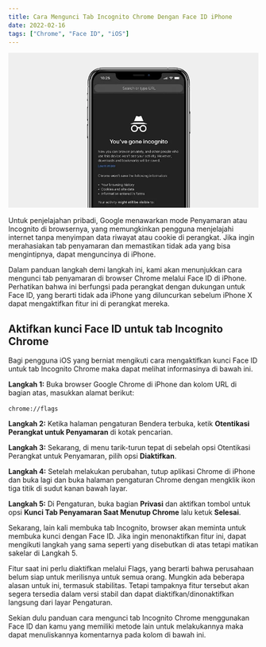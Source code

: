 ```yaml
---
title: Cara Mengunci Tab Incognito Chrome Dengan Face ID iPhone
date: 2022-02-16
tags: ["Chrome", "Face ID", "iOS"]
---
```


![Kunci Tab Incognito Chrome](/cara-mengunci-tab-incognito-chrome-dengan-face-id-iphone/incognito-chrome-iphone.webp)

Untuk penjelajahan pribadi, Google menawarkan mode Penyamaran atau Incognito di browsernya, yang memungkinkan pengguna menjelajahi internet tanpa menyimpan data riwayat atau cookie di perangkat. Jika ingin merahasiakan tab penyamaran dan memastikan tidak ada yang bisa mengintipnya, dapat menguncinya di iPhone.

Dalam panduan langkah demi langkah ini, kami akan menunjukkan cara mengunci tab penyamaran di browser Chrome melalui Face ID di iPhone. Perhatikan bahwa ini berfungsi pada perangkat dengan dukungan untuk Face ID, yang berarti tidak ada iPhone yang diluncurkan sebelum iPhone X dapat mengaktifkan fitur ini di perangkat mereka.

## Aktifkan kunci Face ID untuk tab Incognito Chrome

Bagi pengguna iOS yang berniat mengikuti cara mengaktifkan kunci Face ID untuk tab Incognito Chrome maka dapat melihat informasinya di bawah ini.

**Langkah 1:** Buka browser Google Chrome di iPhone dan kolom URL di bagian atas, masukkan alamat berikut:

 ```chrome://flags```

**Langkah 2:** Ketika halaman pengaturan Bendera terbuka, ketik **Otentikasi Perangkat untuk Penyamaran** di kotak pencarian.

**Langkah 3:** Sekarang, di menu tarik-turun tepat di sebelah opsi Otentikasi Perangkat untuk Penyamaran, pilih opsi **Diaktifkan**.

**Langkah 4:** Setelah melakukan perubahan, tutup aplikasi Chrome di iPhone dan buka lagi dan buka halaman pengaturan Chrome dengan mengklik ikon tiga titik di sudut kanan bawah layar.

**Langkah 5:** Di Pengaturan, buka bagian **Privasi** dan aktifkan tombol untuk opsi **Kunci Tab Penyamaran Saat Menutup Chrome** lalu ketuk **Selesai**.

Sekarang, lain kali membuka tab Incognito, browser akan meminta untuk membuka kunci dengan Face ID. Jika ingin menonaktifkan fitur ini, dapat mengikuti langkah yang sama seperti yang disebutkan di atas tetapi matikan sakelar di Langkah 5.

Fitur saat ini perlu diaktifkan melalui Flags, yang berarti bahwa perusahaan belum siap untuk merilisnya untuk semua orang. Mungkin ada beberapa alasan untuk ini, termasuk stabilitas. Tetapi tampaknya fitur tersebut akan segera tersedia dalam versi stabil dan dapat diaktifkan/dinonaktifkan langsung dari layar Pengaturan.

Sekian dulu panduan cara mengunci tab Incognito Chrome menggunakan Face ID dan kamu yang memiliki metode lain untuk melakukannya maka dapat menuliskannya komentarnya pada kolom di bawah ini.